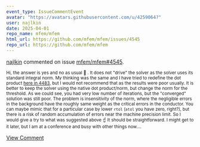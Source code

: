 ```yaml
---
event_type: IssueCommentEvent
avatar: "https://avatars.githubusercontent.com/u/4259064?"
user: najlkin
date: 2025-04-01
repo_name: mfem/mfem
html_url: https://github.com/mfem/mfem/issues/4545
repo_url: https://github.com/mfem/mfem
---
```


<a href='https://github.com/najlkin' target='_blank'>najlkin</a> commented on issue <a href='https://github.com/mfem/mfem/issues/4545' target='_blank'>mfem/mfem#4545</a>.

<small>Hi, the answer is yes and no as usual 🙂 . It does not "drive" the solver as the solver uses its standard integral norm. My thinking was the same and I have tried to redefine the dot product [here in 4483](https://github.com/mfem/mfem/pull/4483#issuecomment-2450834669), but I would not recommend that as the results were poor usually. It is better to keep the solver using the native dot product/norm, but change the norm for the threshold. As we could see, you had very low number of iterations, but the "converged" solution was still poor. The problem is insensitivity of the norm, where the negligible errors in the background have the roughly same weight as the critical errors in the conductor. You can maybe mimic that for a particular case by lower `rtol` (`atol` you have zero, right?), but there is a risk of random accumulation of errors near the machine precision limit. So I would give a try to what was suggested above ☝  It should be straightforward. I might get to it later, but I am at a conference and busy with other things now....</small>

<a href='https://github.com/mfem/mfem/issues/4545' target='_blank'>View Comment</a>